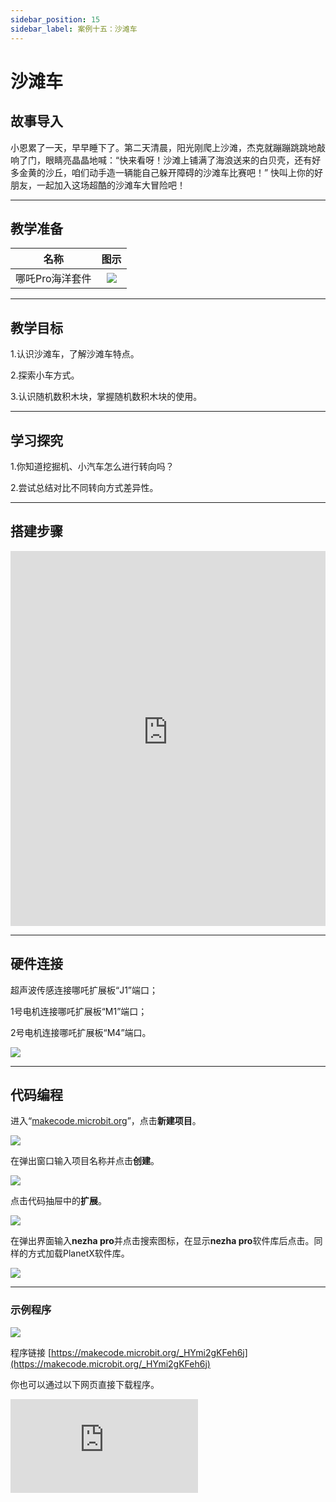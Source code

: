 ```yaml
---
sidebar_position: 15
sidebar_label: 案例十五：沙滩车
---
```


# 沙滩车

## 故事导入

小恩累了一天，早早睡下了。第二天清晨，阳光刚爬上沙滩，杰克就蹦蹦跳跳地敲响了门，眼睛亮晶晶地喊：“快来看呀！沙滩上铺满了海浪送来的白贝壳，还有好多金黄的沙丘，咱们动手造一辆能自己躲开障碍的沙滩车比赛吧！” 快叫上你的好朋友，一起加入这场超酷的沙滩车大冒险吧！

--- 

## 教学准备

|     名称     |            图示            |
| :----------: | :--------------------------: |
|   哪吒Pro海洋套件  |   ![](https://wiki-media-ef.oss-cn-hongkong.aliyuncs.com/docs/microbit/building-blocks/nezha-pro-ocean-kit/nezha-pro-ocean-kit-products-introduction-002.png.png)  |

--- 
## 教学目标 

1.认识沙滩车，了解沙滩车特点。

2.探索小车方式。

3.认识随机数积木块，掌握随机数积木块的使用。

--- 

## 学习探究

1.你知道挖掘机、小汽车怎么进行转向吗？

2.尝试总结对比不同转向方式差异性。

--- 
## 搭建步骤

<embed src="https://wiki-media-ef.oss-cn-hongkong.aliyuncs.com/docs/microbit/building-blocks/nezha-pro-ocean-kit/setup-diagram/case15/nezha-pro-ocean-kit-15-1.png.pdf" type="application/pdf" width="100%" height="600px" />

--- 

## 硬件连接

超声波传感连接哪吒扩展板“J1”端口；

1号电机连接哪吒扩展板“M1”端口；

2号电机连接哪吒扩展板“M4”端口。

![](https://wiki-media-ef.oss-cn-hongkong.aliyuncs.com/docs/microbit/building-blocks/nezha-pro-ocean-kit/setup-diagram/case15/nezha-pro-ocean-kit-15-3.png.png)

--- 
## 代码编程

进入“[makecode.microbit.org](https://makecode.microbit.org)”，点击**新建项目**。

![](https://wiki-media-ef.oss-cn-hongkong.aliyuncs.com/docs/microbit/building-blocks/microbit-space-science-kit/images/microbit-space-science-kit-case01-07.png)

在弹出窗口输入项目名称并点击**创建**。

![](https://wiki-media-ef.oss-cn-hongkong.aliyuncs.com/docs/microbit/building-blocks/microbit-space-science-kit/images/microbit-space-science-kit-case01-11.png)

点击代码抽屉中的**扩展**。

![](https://wiki-media-ef.oss-cn-hongkong.aliyuncs.com/docs/microbit/building-blocks/microbit-space-science-kit/images/microbit-space-science-kit-case01-09.png)

在弹出界面输入**nezha pro**并点击搜索图标，在显示**nezha pro**软件库后点击。同样的方式加载PlanetX软件库。

![](https://wiki-media-ef.oss-cn-hongkong.aliyuncs.com/docs/microbit/building-blocks/microbit-space-science-kit/images/microbit-space-science-kit-case01-10.png)

---
### 示例程序

![](https://wiki-media-ef.oss-cn-hongkong.aliyuncs.com/docs/microbit/building-blocks/nezha-pro-ocean-kit/setup-diagram/case15/nezha-pro-ocean-kit-15-2.png(1).png)

程序链接
[https://makecode.microbit.org/_HYmi2gKFeh6j](https://makecode.microbit.org/_HYmi2gKFeh6j)

你也可以通过以下网页直接下载程序。

<div
    style={{
        position: 'relative',
        paddingBottom: '60%',
        overflow: 'hidden',
    }}
>
    <iframe
        src="https://makecode.microbit.org/_HYmi2gKFeh6j"
        frameborder="0"
        sandbox="allow-popups allow-forms allow-scripts allow-same-origin"
        style={{
            position: 'absolute',
            width: '100%',
            height: '100%',
        }}
    />
</div>

---
### 下载程序

使用 USB 线连接 PC 和 micro:bit V2。

![](https://wiki-media-ef.oss-cn-hongkong.aliyuncs.com/docs/microbit/building-blocks/microbit-space-science-kit/images/microbit-space-science-kit-manual03.gif)

连接成功后，电脑上会识别出一个名为 MICROBIT 的盘符。

![](https://wiki-media-ef.oss-cn-hongkong.aliyuncs.com/docs/microbit/building-blocks/microbit-space-science-kit/images/microbit-space-science-kit-manual06.png)

点击左下角的![](https://wiki-media-ef.oss-cn-hongkong.aliyuncs.com/docs/microbit/building-blocks/microbit-space-science-kit/images/microbit-space-science-kit-manual07.png)，选择**Connect Device**。

![](https://wiki-media-ef.oss-cn-hongkong.aliyuncs.com/docs/microbit/building-blocks/microbit-space-science-kit/images/microbit-space-science-kit-manual11.png)

点击![](https://wiki-media-ef.oss-cn-hongkong.aliyuncs.com/docs/microbit/building-blocks/microbit-space-science-kit/images/microbit-space-science-kit-manual08.png)。

![](https://wiki-media-ef.oss-cn-hongkong.aliyuncs.com/docs/microbit/building-blocks/microbit-space-science-kit/images/microbit-space-science-kit-manual12.png)

点击![](https://wiki-media-ef.oss-cn-hongkong.aliyuncs.com/docs/microbit/building-blocks/microbit-space-science-kit/images/microbit-space-science-kit-manual09.png)。

![](https://wiki-media-ef.oss-cn-hongkong.aliyuncs.com/docs/microbit/building-blocks/microbit-space-science-kit/images/microbit-space-science-kit-manual13.png)

在弹出窗口选择 **BBC micro:bit CMSIS-DAP**，然后选择**连接**，至此，我们的 micro:bit 就已经连接成功。

![](https://wiki-media-ef.oss-cn-hongkong.aliyuncs.com/docs/microbit/building-blocks/microbit-space-science-kit/images/microbit-space-science-kit-manual14.png)

点击**下载程序**

![](https://wiki-media-ef.oss-cn-hongkong.aliyuncs.com/docs/microbit/building-blocks/microbit-space-science-kit/images/microbit-space-science-kit-manual10.png)

---
## 案例演示

超声波传感检测到距离＜20CM时，沙滩车随机的向左或者向右后退，如果超声波检测距离＞20CM沙滩车向前走。


**图片**

---
## 扩展知识

### 小汽车VS挖掘机转向

小汽车与挖掘机的转向系统在原理、结构和功能上存在显著差异，核心原因是两者的使用场景（道路行驶 vs 工程作业）和行驶方式（轮式 vs 履带 / 轮式）不同，导致转向设计目标截然不同。以下从关键维度对比：

#### 一、转向原理：“偏转车轮” vs “速度差驱动”

**小汽车**：属于轮式偏转转向，通过改变车轮的偏转角度实现转向。
方向盘转动时，通过转向机（如齿轮齿条式、循环球式）带动转向拉杆，使前轮（少数车型为后轮或四轮）偏转一定角度，利用车轮与地面的摩擦力改变行驶方向。本质是 “通过车轮指向变化引导车身转向”。

**挖掘机**：主流为履带式差速转向（部分小型挖掘机为轮式，但原理仍与小汽车不同），通过两侧履带的转速差实现转向。
挖掘机无 “转向轮”，而是通过液压系统控制两侧履带的驱动马达：
两侧履带同速同向转动时，机身直线行驶；
一侧履带减速 / 停止，另一侧正常转动时，机身向减速侧转弯（转弯半径较大）；
两侧履带反向转动时，机身可原地 360° 转向（“零转弯半径”，适合狭窄场地作业）。

#### 二、结构与动力来源：“助力辅助” vs “液压驱动”
**小汽车：**
结构：方向盘→转向柱→转向机（核心部件，将旋转运动转为直线推拉）→转向拉杆→车轮转向节。
动力：依赖驾驶员体力 + 助力系统（液压助力 HPS、电动助力 EPS），助力系统的作用是 “省力”，让驾驶员在低速（如停车）时轻松转动方向盘，高速时增加转向阻力以保证稳定性。

**挖掘机：**
结构：操纵杆（或方向盘，小型轮式）→液压阀组→液压管路→两侧履带驱动马达（或轮式驱动桥）。
动力：完全依赖液压系统，驾驶员通过操纵杆控制液压油的流量和方向，直接驱动履带 / 车轮的转速差。液压系统提供强大扭矩，可在重载（如机身承载物料时）下轻松转向，无需驾驶员额外发力。

#### 三、转向特性：“精准平顺” vs “灵活重载”

**小汽车：**
转向比（方向盘转动角度与车轮偏转角度的比值）较小（通常 12:1~20:1），即方向盘转动小角度，车轮即可明显偏转，适合道路行驶的 “精准微调”（如变道、绕弯）。
转弯半径较大（依赖车身长度和轴距），且转向过程需保持车身稳定（避免侧翻），因此设计上强调 “线性响应”（方向盘转动幅度与转向角度成正比）。

**挖掘机：**
无固定 “转向比”，转向幅度完全由两侧履带的速度差决定，可实现 “无级调节”（从缓慢小角度转向到原地打转）。
转弯半径极小（甚至零半径），适合狭窄工地（如室内拆除、基坑作业），且能在泥泞、松软地面（履带接地面积大，不易陷车）稳定转向，即使机身承载重物（如铲斗装满物料），转向动力仍能保证。

简言之，小汽车的转向是 “为道路行驶优化的精准引导”，而挖掘机的转向是 “为工程场景设计的灵活重载驱动”，两者的差异源于使用需求的根本不同。
